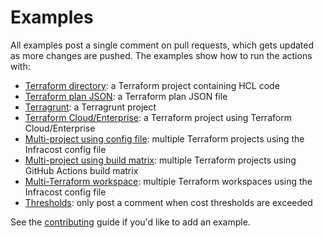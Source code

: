 # Examples

All examples post a single comment on pull requests, which gets updated as more changes are pushed. The examples show how to run the actions with:

- [Terraform directory](terraform-directory): a Terraform project containing HCL code
- [Terraform plan JSON](terraform-plan-json): a Terraform plan JSON file
- [Terragrunt](terragrunt): a Terragrunt project
- [Terraform Cloud/Enterprise](terraform-cloud-enterprise): a Terraform project using Terraform Cloud/Enterprise
- [Multi-project using config file](multi-project/README.md#using-an-infracost-config-file): multiple Terraform projects using the Infracost config file
- [Multi-project using build matrix](multi-project/README.md#using-github-actions-build-matrix): multiple Terraform projects using GitHub Actions build matrix
- [Multi-Terraform workspace](multi-terraform-workspace): multiple Terraform workspaces using the Infracost config file
- [Thresholds](thresholds): only post a comment when cost thresholds are exceeded

See the [contributing](../CONTRIBUTING.md) guide if you'd like to add an example.
